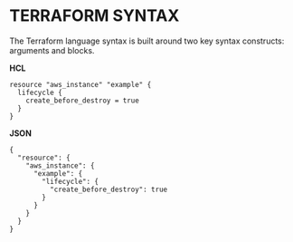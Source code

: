 # TERRAFORM SYNTAX

The Terraform language syntax is built around two key syntax constructs: arguments and blocks.

**HCL** 
```
resource "aws_instance" "example" {
  lifecycle {
    create_before_destroy = true
  }
}
```
**JSON**
```
{
  "resource": {
    "aws_instance": {
      "example": {
        "lifecycle": {
          "create_before_destroy": true
        }
      }
    }
  }
}
```